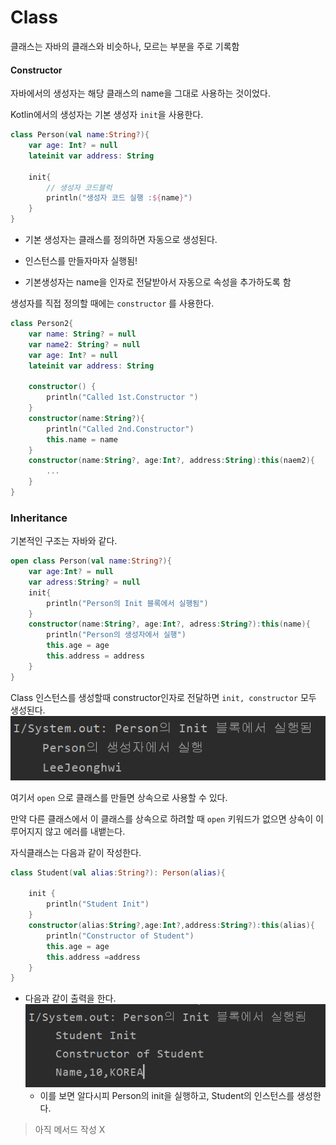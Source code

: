 # Class

클래스는 자바의 클래스와 비슷하나, 모르는 부분을 주로 기록함



#### Constructor

자바에서의 생성자는 해당 클래스의 name을 그대로 사용하는 것이었다.

Kotlin에서의 생성자는 기본 생성자 `init`을 사용한다.

```kotlin
class Person(val name:String?){
    var age: Int? = null
    lateinit var address: String
    
    init{
        // 생성자 코드블럭
		println("생성자 코드 실행 :${name}")
    }
}
```

* 기본 생성자는 클래스를 정의하면 자동으로 생성된다.
* 인스턴스를 만들자마자 실행됨!

* 기본생성자는 name을 인자로 전달받아서 자동으로 속성을 추가하도록 함

생성자를 직접 정의할 때에는 `constructor` 를 사용한다.

```kotlin
class Person2{
    var name: String? = null
    var name2: String? = null
    var age: Int? = null
    lateinit var address: String
    
    constructor() {
        println("Called 1st.Constructor ")
    }
    constructor(name:String?){
        println("Called 2nd.Constructor")
        this.name = name
    }
   	constructor(name:String?, age:Int?, address:String):this(naem2){
        ...
    }
}
```



### Inheritance

기본적인 구조는 자바와 같다.

```kotlin
open class Person(val name:String?){
    var age:Int? = null
    var adress:String? = null
    init{
        println("Person의 Init 블록에서 실행됨")
    }
    constructor(name:String?, age:Int?, adress:String?):this(name){
        println("Person의 생성자에서 실행")
        this.age = age
        this.address = address
    }
}
```

Class 인스턴스를 생성할때 constructor인자로 전달하면 `init, constructor` 모두 생성된다.
![image-20210313234523636](figure/Class/image-20210313234523636.png)

여기서 `open` 으로 클래스를 만들면 상속으로 사용할 수 있다.

만약 다른 클래스에서 이 클래스를 상속으로 하려할 때 `open` 키워드가 없으면 상속이 이루어지지 않고 에러를 내뱉는다.



자식클래스는 다음과 같이 작성한다.

```kotlin
class Student(val alias:String?): Person(alias){
    
    init {
        println("Student Init")
    }
    constructor(alias:String?,age:Int?,address:String?):this(alias){
        println("Constructor of Student")
        this.age = age
        this.address =address
    }
}
```

* 다음과 같이 출력을 한다.
  ![image-20210313235115119](figure/Class/image-20210313235115119.png)
  * 이를 보면 알다시피 Person의 init을 실행하고, Student의 인스턴스를 생성한다.



> 아직 메서드 작성 X